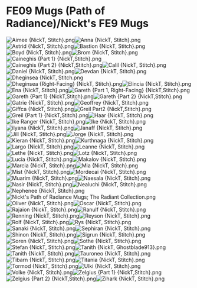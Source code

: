 # FE09 Mugs (Path of Radiance)/Nickt's FE9 Mugs

![Aimee {NickT, Stitch}.png](https://raw.githubusercontent.com/Klokinator/FE-Repo/main/Portrait%20Repository/FE09%20Mugs%20(Path%20of%20Radiance)/Nickt's%20FE9%20Mugs/Aimee%20%7BNickT,%20Stitch%7D.png "Aimee {NickT, Stitch}.png")![Anna {NickT, Stitch}.png](https://raw.githubusercontent.com/Klokinator/FE-Repo/main/Portrait%20Repository/FE09%20Mugs%20(Path%20of%20Radiance)/Nickt's%20FE9%20Mugs/Anna%20%7BNickT,%20Stitch%7D.png "Anna {NickT, Stitch}.png")![Astrid {NickT, Stitch}.png](https://raw.githubusercontent.com/Klokinator/FE-Repo/main/Portrait%20Repository/FE09%20Mugs%20(Path%20of%20Radiance)/Nickt's%20FE9%20Mugs/Astrid%20%7BNickT,%20Stitch%7D.png "Astrid {NickT, Stitch}.png")![Bastion {NickT, Stitch}.png](https://raw.githubusercontent.com/Klokinator/FE-Repo/main/Portrait%20Repository/FE09%20Mugs%20(Path%20of%20Radiance)/Nickt's%20FE9%20Mugs/Bastion%20%7BNickT,%20Stitch%7D.png "Bastion {NickT, Stitch}.png")![Boyd {NickT, Stitch}.png](https://raw.githubusercontent.com/Klokinator/FE-Repo/main/Portrait%20Repository/FE09%20Mugs%20(Path%20of%20Radiance)/Nickt's%20FE9%20Mugs/Boyd%20%7BNickT,%20Stitch%7D.png "Boyd {NickT, Stitch}.png")![Brom {NickT, Stitch}.png](https://raw.githubusercontent.com/Klokinator/FE-Repo/main/Portrait%20Repository/FE09%20Mugs%20(Path%20of%20Radiance)/Nickt's%20FE9%20Mugs/Brom%20%7BNickT,%20Stitch%7D.png "Brom {NickT, Stitch}.png")![Caineghis {Part 1} {NickT,Stitch}.png](https://raw.githubusercontent.com/Klokinator/FE-Repo/main/Portrait%20Repository/FE09%20Mugs%20(Path%20of%20Radiance)/Nickt's%20FE9%20Mugs/Caineghis%20%7BPart%201%7D%20%7BNickT,Stitch%7D.png "Caineghis {Part 1} {NickT,Stitch}.png")![Caineghis {Part 2} {NickT,Stitch}.png](https://raw.githubusercontent.com/Klokinator/FE-Repo/main/Portrait%20Repository/FE09%20Mugs%20(Path%20of%20Radiance)/Nickt's%20FE9%20Mugs/Caineghis%20%7BPart%202%7D%20%7BNickT,Stitch%7D.png "Caineghis {Part 2} {NickT,Stitch}.png")![Calil {NickT, Stitch}.png](https://raw.githubusercontent.com/Klokinator/FE-Repo/main/Portrait%20Repository/FE09%20Mugs%20(Path%20of%20Radiance)/Nickt's%20FE9%20Mugs/Calil%20%7BNickT,%20Stitch%7D.png "Calil {NickT, Stitch}.png")![Daniel {NickT, Stitch}.png](https://raw.githubusercontent.com/Klokinator/FE-Repo/main/Portrait%20Repository/FE09%20Mugs%20(Path%20of%20Radiance)/Nickt's%20FE9%20Mugs/Daniel%20%7BNickT,%20Stitch%7D.png "Daniel {NickT, Stitch}.png")![Devdan {NickT, Stitch}.png](https://raw.githubusercontent.com/Klokinator/FE-Repo/main/Portrait%20Repository/FE09%20Mugs%20(Path%20of%20Radiance)/Nickt's%20FE9%20Mugs/Devdan%20%7BNickT,%20Stitch%7D.png "Devdan {NickT, Stitch}.png")![Dheginsea {NickT, Stitch.png](https://raw.githubusercontent.com/Klokinator/FE-Repo/main/Portrait%20Repository/FE09%20Mugs%20(Path%20of%20Radiance)/Nickt's%20FE9%20Mugs/Dheginsea%20%7BNickT,%20Stitch.png "Dheginsea {NickT, Stitch.png")![Dheginsea {Right-Facing} {NickT, Stitch}.png](https://raw.githubusercontent.com/Klokinator/FE-Repo/main/Portrait%20Repository/FE09%20Mugs%20(Path%20of%20Radiance)/Nickt's%20FE9%20Mugs/Dheginsea%20%7BRight-Facing%7D%20%7BNickT,%20Stitch%7D.png "Dheginsea {Right-Facing} {NickT, Stitch}.png")![Elincia {NickT, Stitch}.png](https://raw.githubusercontent.com/Klokinator/FE-Repo/main/Portrait%20Repository/FE09%20Mugs%20(Path%20of%20Radiance)/Nickt's%20FE9%20Mugs/Elincia%20%7BNickT,%20Stitch%7D.png "Elincia {NickT, Stitch}.png")![Ena {NickT, Stitch}.png](https://raw.githubusercontent.com/Klokinator/FE-Repo/main/Portrait%20Repository/FE09%20Mugs%20(Path%20of%20Radiance)/Nickt's%20FE9%20Mugs/Ena%20%7BNickT,%20Stitch%7D.png "Ena {NickT, Stitch}.png")![Gareth {Part 1, Right-Facing} {NickT,Stitch}.png](https://raw.githubusercontent.com/Klokinator/FE-Repo/main/Portrait%20Repository/FE09%20Mugs%20(Path%20of%20Radiance)/Nickt's%20FE9%20Mugs/Gareth%20%7BPart%201,%20Right-Facing%7D%20%7BNickT,Stitch%7D.png "Gareth {Part 1, Right-Facing} {NickT,Stitch}.png")![Gareth {Part 1} {NickT,Stitch}.png](https://raw.githubusercontent.com/Klokinator/FE-Repo/main/Portrait%20Repository/FE09%20Mugs%20(Path%20of%20Radiance)/Nickt's%20FE9%20Mugs/Gareth%20%7BPart%201%7D%20%7BNickT,Stitch%7D.png "Gareth {Part 1} {NickT,Stitch}.png")![Gareth {Part 2} {NickT,Stitch}.png](https://raw.githubusercontent.com/Klokinator/FE-Repo/main/Portrait%20Repository/FE09%20Mugs%20(Path%20of%20Radiance)/Nickt's%20FE9%20Mugs/Gareth%20%7BPart%202%7D%20%7BNickT,Stitch%7D.png "Gareth {Part 2} {NickT,Stitch}.png")![Gatrie {NickT, Stitch}.png](https://raw.githubusercontent.com/Klokinator/FE-Repo/main/Portrait%20Repository/FE09%20Mugs%20(Path%20of%20Radiance)/Nickt's%20FE9%20Mugs/Gatrie%20%7BNickT,%20Stitch%7D.png "Gatrie {NickT, Stitch}.png")![Geoffrey {NickT, Stitch}.png](https://raw.githubusercontent.com/Klokinator/FE-Repo/main/Portrait%20Repository/FE09%20Mugs%20(Path%20of%20Radiance)/Nickt's%20FE9%20Mugs/Geoffrey%20%7BNickT,%20Stitch%7D.png "Geoffrey {NickT, Stitch}.png")![Giffca {NickT, Stitch}.png](https://raw.githubusercontent.com/Klokinator/FE-Repo/main/Portrait%20Repository/FE09%20Mugs%20(Path%20of%20Radiance)/Nickt's%20FE9%20Mugs/Giffca%20%7BNickT,%20Stitch%7D.png "Giffca {NickT, Stitch}.png")![Greil Part2 {NickT,Stitch}.png](https://raw.githubusercontent.com/Klokinator/FE-Repo/main/Portrait%20Repository/FE09%20Mugs%20(Path%20of%20Radiance)/Nickt's%20FE9%20Mugs/Greil%20Part2%20%7BNickT,Stitch%7D.png "Greil Part2 {NickT,Stitch}.png")![Greil {Part 1} {NickT,Stitch}.png](https://raw.githubusercontent.com/Klokinator/FE-Repo/main/Portrait%20Repository/FE09%20Mugs%20(Path%20of%20Radiance)/Nickt's%20FE9%20Mugs/Greil%20%7BPart%201%7D%20%7BNickT,Stitch%7D.png "Greil {Part 1} {NickT,Stitch}.png")![Haar {NickT, Stitch}.png](https://raw.githubusercontent.com/Klokinator/FE-Repo/main/Portrait%20Repository/FE09%20Mugs%20(Path%20of%20Radiance)/Nickt's%20FE9%20Mugs/Haar%20%7BNickT,%20Stitch%7D.png "Haar {NickT, Stitch}.png")![Ike Ranger {NickT, Stitch}.png](https://raw.githubusercontent.com/Klokinator/FE-Repo/main/Portrait%20Repository/FE09%20Mugs%20(Path%20of%20Radiance)/Nickt's%20FE9%20Mugs/Ike%20Ranger%20%7BNickT,%20Stitch%7D.png "Ike Ranger {NickT, Stitch}.png")![Ike {NickT, Stitch}.png](https://raw.githubusercontent.com/Klokinator/FE-Repo/main/Portrait%20Repository/FE09%20Mugs%20(Path%20of%20Radiance)/Nickt's%20FE9%20Mugs/Ike%20%7BNickT,%20Stitch%7D.png "Ike {NickT, Stitch}.png")![ilyana {NickT, Stitch}.png](https://raw.githubusercontent.com/Klokinator/FE-Repo/main/Portrait%20Repository/FE09%20Mugs%20(Path%20of%20Radiance)/Nickt's%20FE9%20Mugs/ilyana%20%7BNickT,%20Stitch%7D.png "ilyana {NickT, Stitch}.png")![Janaff {NickT, Stitch}.png](https://raw.githubusercontent.com/Klokinator/FE-Repo/main/Portrait%20Repository/FE09%20Mugs%20(Path%20of%20Radiance)/Nickt's%20FE9%20Mugs/Janaff%20%7BNickT,%20Stitch%7D.png "Janaff {NickT, Stitch}.png")![Jill {NickT, Stitch}.png](https://raw.githubusercontent.com/Klokinator/FE-Repo/main/Portrait%20Repository/FE09%20Mugs%20(Path%20of%20Radiance)/Nickt's%20FE9%20Mugs/Jill%20%7BNickT,%20Stitch%7D.png "Jill {NickT, Stitch}.png")![Jorge {NickT, Stitch}.png](https://raw.githubusercontent.com/Klokinator/FE-Repo/main/Portrait%20Repository/FE09%20Mugs%20(Path%20of%20Radiance)/Nickt's%20FE9%20Mugs/Jorge%20%7BNickT,%20Stitch%7D.png "Jorge {NickT, Stitch}.png")![Kieran {NickT, Stitch}.png](https://raw.githubusercontent.com/Klokinator/FE-Repo/main/Portrait%20Repository/FE09%20Mugs%20(Path%20of%20Radiance)/Nickt's%20FE9%20Mugs/Kieran%20%7BNickT,%20Stitch%7D.png "Kieran {NickT, Stitch}.png")![Kurthnaga {NickT, Stitch}.png](https://raw.githubusercontent.com/Klokinator/FE-Repo/main/Portrait%20Repository/FE09%20Mugs%20(Path%20of%20Radiance)/Nickt's%20FE9%20Mugs/Kurthnaga%20%7BNickT,%20Stitch%7D.png "Kurthnaga {NickT, Stitch}.png")![Largo {NickT, Stitch}.png](https://raw.githubusercontent.com/Klokinator/FE-Repo/main/Portrait%20Repository/FE09%20Mugs%20(Path%20of%20Radiance)/Nickt's%20FE9%20Mugs/Largo%20%7BNickT,%20Stitch%7D.png "Largo {NickT, Stitch}.png")![Leanne {NickT, Stitch}.png](https://raw.githubusercontent.com/Klokinator/FE-Repo/main/Portrait%20Repository/FE09%20Mugs%20(Path%20of%20Radiance)/Nickt's%20FE9%20Mugs/Leanne%20%7BNickT,%20Stitch%7D.png "Leanne {NickT, Stitch}.png")![Lethe {NickT, Stitch}.png](https://raw.githubusercontent.com/Klokinator/FE-Repo/main/Portrait%20Repository/FE09%20Mugs%20(Path%20of%20Radiance)/Nickt's%20FE9%20Mugs/Lethe%20%7BNickT,%20Stitch%7D.png "Lethe {NickT, Stitch}.png")![Lotz {NickT, Stitch}.png](https://raw.githubusercontent.com/Klokinator/FE-Repo/main/Portrait%20Repository/FE09%20Mugs%20(Path%20of%20Radiance)/Nickt's%20FE9%20Mugs/Lotz%20%7BNickT,%20Stitch%7D.png "Lotz {NickT, Stitch}.png")![Lucia {NickT, Stitch}.png](https://raw.githubusercontent.com/Klokinator/FE-Repo/main/Portrait%20Repository/FE09%20Mugs%20(Path%20of%20Radiance)/Nickt's%20FE9%20Mugs/Lucia%20%7BNickT,%20Stitch%7D.png "Lucia {NickT, Stitch}.png")![Makalov {NickT, Stitch}.png](https://raw.githubusercontent.com/Klokinator/FE-Repo/main/Portrait%20Repository/FE09%20Mugs%20(Path%20of%20Radiance)/Nickt's%20FE9%20Mugs/Makalov%20%7BNickT,%20Stitch%7D.png "Makalov {NickT, Stitch}.png")![Marcia {NickT, Stitch}.png](https://raw.githubusercontent.com/Klokinator/FE-Repo/main/Portrait%20Repository/FE09%20Mugs%20(Path%20of%20Radiance)/Nickt's%20FE9%20Mugs/Marcia%20%7BNickT,%20Stitch%7D.png "Marcia {NickT, Stitch}.png")![Mia {NickT, Stitch}.png](https://raw.githubusercontent.com/Klokinator/FE-Repo/main/Portrait%20Repository/FE09%20Mugs%20(Path%20of%20Radiance)/Nickt's%20FE9%20Mugs/Mia%20%7BNickT,%20Stitch%7D.png "Mia {NickT, Stitch}.png")![Mist {NickT, Stitch}.png](https://raw.githubusercontent.com/Klokinator/FE-Repo/main/Portrait%20Repository/FE09%20Mugs%20(Path%20of%20Radiance)/Nickt's%20FE9%20Mugs/Mist%20%7BNickT,%20Stitch%7D.png "Mist {NickT, Stitch}.png")![Mordecai {NickT, Stitch}.png](https://raw.githubusercontent.com/Klokinator/FE-Repo/main/Portrait%20Repository/FE09%20Mugs%20(Path%20of%20Radiance)/Nickt's%20FE9%20Mugs/Mordecai%20%7BNickT,%20Stitch%7D.png "Mordecai {NickT, Stitch}.png")![Muarim {NickT, Stitch}.png](https://raw.githubusercontent.com/Klokinator/FE-Repo/main/Portrait%20Repository/FE09%20Mugs%20(Path%20of%20Radiance)/Nickt's%20FE9%20Mugs/Muarim%20%7BNickT,%20Stitch%7D.png "Muarim {NickT, Stitch}.png")![Naesala {NickT, Stitch}.png](https://raw.githubusercontent.com/Klokinator/FE-Repo/main/Portrait%20Repository/FE09%20Mugs%20(Path%20of%20Radiance)/Nickt's%20FE9%20Mugs/Naesala%20%7BNickT,%20Stitch%7D.png "Naesala {NickT, Stitch}.png")![Nasir {NickT, Stitch}.png](https://raw.githubusercontent.com/Klokinator/FE-Repo/main/Portrait%20Repository/FE09%20Mugs%20(Path%20of%20Radiance)/Nickt's%20FE9%20Mugs/Nasir%20%7BNickT,%20Stitch%7D.png "Nasir {NickT, Stitch}.png")![Nealuchi {NickT, Stitch}.png](https://raw.githubusercontent.com/Klokinator/FE-Repo/main/Portrait%20Repository/FE09%20Mugs%20(Path%20of%20Radiance)/Nickt's%20FE9%20Mugs/Nealuchi%20%7BNickT,%20Stitch%7D.png "Nealuchi {NickT, Stitch}.png")![Nephenee {NickT, Stitch}.png](https://raw.githubusercontent.com/Klokinator/FE-Repo/main/Portrait%20Repository/FE09%20Mugs%20(Path%20of%20Radiance)/Nickt's%20FE9%20Mugs/Nephenee%20%7BNickT,%20Stitch%7D.png "Nephenee {NickT, Stitch}.png")![Nickt's Path of Radiance Mugs; The Radiant Collection.png](https://raw.githubusercontent.com/Klokinator/FE-Repo/main/Portrait%20Repository/FE09%20Mugs%20(Path%20of%20Radiance)/Nickt's%20FE9%20Mugs/Nickt's%20Path%20of%20Radiance%20Mugs;%20The%20Radiant%20Collection.png "Nickt's Path of Radiance Mugs; The Radiant Collection.png")![Oliver {NickT, Stitch}.png](https://raw.githubusercontent.com/Klokinator/FE-Repo/main/Portrait%20Repository/FE09%20Mugs%20(Path%20of%20Radiance)/Nickt's%20FE9%20Mugs/Oliver%20%7BNickT,%20Stitch%7D.png "Oliver {NickT, Stitch}.png")![Oscar {NickT, Stitch}.png](https://raw.githubusercontent.com/Klokinator/FE-Repo/main/Portrait%20Repository/FE09%20Mugs%20(Path%20of%20Radiance)/Nickt's%20FE9%20Mugs/Oscar%20%7BNickT,%20Stitch%7D.png "Oscar {NickT, Stitch}.png")![Rajaion {NickT, Stitch}.png](https://raw.githubusercontent.com/Klokinator/FE-Repo/main/Portrait%20Repository/FE09%20Mugs%20(Path%20of%20Radiance)/Nickt's%20FE9%20Mugs/Rajaion%20%7BNickT,%20Stitch%7D.png "Rajaion {NickT, Stitch}.png")![Ranulf {NickT, Stitch}.png](https://raw.githubusercontent.com/Klokinator/FE-Repo/main/Portrait%20Repository/FE09%20Mugs%20(Path%20of%20Radiance)/Nickt's%20FE9%20Mugs/Ranulf%20%7BNickT,%20Stitch%7D.png "Ranulf {NickT, Stitch}.png")![Renning {NickT, Stitch}.png](https://raw.githubusercontent.com/Klokinator/FE-Repo/main/Portrait%20Repository/FE09%20Mugs%20(Path%20of%20Radiance)/Nickt's%20FE9%20Mugs/Renning%20%7BNickT,%20Stitch%7D.png "Renning {NickT, Stitch}.png")![Reyson {NickT, Stitch}.png](https://raw.githubusercontent.com/Klokinator/FE-Repo/main/Portrait%20Repository/FE09%20Mugs%20(Path%20of%20Radiance)/Nickt's%20FE9%20Mugs/Reyson%20%7BNickT,%20Stitch%7D.png "Reyson {NickT, Stitch}.png")![Rolf {NickT, Stitch}.png](https://raw.githubusercontent.com/Klokinator/FE-Repo/main/Portrait%20Repository/FE09%20Mugs%20(Path%20of%20Radiance)/Nickt's%20FE9%20Mugs/Rolf%20%7BNickT,%20Stitch%7D.png "Rolf {NickT, Stitch}.png")![Rys {NickT, Stitch}.png](https://raw.githubusercontent.com/Klokinator/FE-Repo/main/Portrait%20Repository/FE09%20Mugs%20(Path%20of%20Radiance)/Nickt's%20FE9%20Mugs/Rys%20%7BNickT,%20Stitch%7D.png "Rys {NickT, Stitch}.png")![Sanaki {NickT, Stitch}.png](https://raw.githubusercontent.com/Klokinator/FE-Repo/main/Portrait%20Repository/FE09%20Mugs%20(Path%20of%20Radiance)/Nickt's%20FE9%20Mugs/Sanaki%20%7BNickT,%20Stitch%7D.png "Sanaki {NickT, Stitch}.png")![Sephiran {NickT, Stitch}.png](https://raw.githubusercontent.com/Klokinator/FE-Repo/main/Portrait%20Repository/FE09%20Mugs%20(Path%20of%20Radiance)/Nickt's%20FE9%20Mugs/Sephiran%20%7BNickT,%20Stitch%7D.png "Sephiran {NickT, Stitch}.png")![Shinon {NickT, Stitch}.png](https://raw.githubusercontent.com/Klokinator/FE-Repo/main/Portrait%20Repository/FE09%20Mugs%20(Path%20of%20Radiance)/Nickt's%20FE9%20Mugs/Shinon%20%7BNickT,%20Stitch%7D.png "Shinon {NickT, Stitch}.png")![Sigrun {NickT, Stitch}.png](https://raw.githubusercontent.com/Klokinator/FE-Repo/main/Portrait%20Repository/FE09%20Mugs%20(Path%20of%20Radiance)/Nickt's%20FE9%20Mugs/Sigrun%20%7BNickT,%20Stitch%7D.png "Sigrun {NickT, Stitch}.png")![Soren {NickT, Stitch}.png](https://raw.githubusercontent.com/Klokinator/FE-Repo/main/Portrait%20Repository/FE09%20Mugs%20(Path%20of%20Radiance)/Nickt's%20FE9%20Mugs/Soren%20%7BNickT,%20Stitch%7D.png "Soren {NickT, Stitch}.png")![Sothe {NickT, Stitch}.png](https://raw.githubusercontent.com/Klokinator/FE-Repo/main/Portrait%20Repository/FE09%20Mugs%20(Path%20of%20Radiance)/Nickt's%20FE9%20Mugs/Sothe%20%7BNickT,%20Stitch%7D.png "Sothe {NickT, Stitch}.png")![Stefan {NickT, Stitch}.png](https://raw.githubusercontent.com/Klokinator/FE-Repo/main/Portrait%20Repository/FE09%20Mugs%20(Path%20of%20Radiance)/Nickt's%20FE9%20Mugs/Stefan%20%7BNickT,%20Stitch%7D.png "Stefan {NickT, Stitch}.png")![Tanith {NickT, Ghostblade913}.png](https://raw.githubusercontent.com/Klokinator/FE-Repo/main/Portrait%20Repository/FE09%20Mugs%20(Path%20of%20Radiance)/Nickt's%20FE9%20Mugs/Tanith%20%7BNickT,%20Ghostblade913%7D.png "Tanith {NickT, Ghostblade913}.png")![Tanith {NickT, Stitch}.png](https://raw.githubusercontent.com/Klokinator/FE-Repo/main/Portrait%20Repository/FE09%20Mugs%20(Path%20of%20Radiance)/Nickt's%20FE9%20Mugs/Tanith%20%7BNickT,%20Stitch%7D.png "Tanith {NickT, Stitch}.png")![Tauroneo {NickT, Stitch}.png](https://raw.githubusercontent.com/Klokinator/FE-Repo/main/Portrait%20Repository/FE09%20Mugs%20(Path%20of%20Radiance)/Nickt's%20FE9%20Mugs/Tauroneo%20%7BNickT,%20Stitch%7D.png "Tauroneo {NickT, Stitch}.png")![Tibarn {NickT, Stitch}.png](https://raw.githubusercontent.com/Klokinator/FE-Repo/main/Portrait%20Repository/FE09%20Mugs%20(Path%20of%20Radiance)/Nickt's%20FE9%20Mugs/Tibarn%20%7BNickT,%20Stitch%7D.png "Tibarn {NickT, Stitch}.png")![Titania {NickT, Stitch}.png](https://raw.githubusercontent.com/Klokinator/FE-Repo/main/Portrait%20Repository/FE09%20Mugs%20(Path%20of%20Radiance)/Nickt's%20FE9%20Mugs/Titania%20%7BNickT,%20Stitch%7D.png "Titania {NickT, Stitch}.png")![Tormod {NickT, Stitch}.png](https://raw.githubusercontent.com/Klokinator/FE-Repo/main/Portrait%20Repository/FE09%20Mugs%20(Path%20of%20Radiance)/Nickt's%20FE9%20Mugs/Tormod%20%7BNickT,%20Stitch%7D.png "Tormod {NickT, Stitch}.png")![Ulki {NickT, Stitch}.png](https://raw.githubusercontent.com/Klokinator/FE-Repo/main/Portrait%20Repository/FE09%20Mugs%20(Path%20of%20Radiance)/Nickt's%20FE9%20Mugs/Ulki%20%7BNickT,%20Stitch%7D.png "Ulki {NickT, Stitch}.png")![Volke {NickT, Stitch}.png](https://raw.githubusercontent.com/Klokinator/FE-Repo/main/Portrait%20Repository/FE09%20Mugs%20(Path%20of%20Radiance)/Nickt's%20FE9%20Mugs/Volke%20%7BNickT,%20Stitch%7D.png "Volke {NickT, Stitch}.png")![Zelgius {Part 1} {NickT,Stitch}.png](https://raw.githubusercontent.com/Klokinator/FE-Repo/main/Portrait%20Repository/FE09%20Mugs%20(Path%20of%20Radiance)/Nickt's%20FE9%20Mugs/Zelgius%20(Part%201)%20%7BNickT,Stitch%7D.png "Zelgius {Part 1} {NickT,Stitch}.png")![Zelgius {Part 2} {NickT,Stitch}.png](https://raw.githubusercontent.com/Klokinator/FE-Repo/main/Portrait%20Repository/FE09%20Mugs%20(Path%20of%20Radiance)/Nickt's%20FE9%20Mugs/Zelgius%20(Part%202)%20%7BNickT,Stitch%7D.png "Zelgius {Part 2} {NickT,Stitch}.png")![Zihark {NickT, Stitch}.png](https://raw.githubusercontent.com/Klokinator/FE-Repo/main/Portrait%20Repository/FE09%20Mugs%20(Path%20of%20Radiance)/Nickt's%20FE9%20Mugs/Zihark%20%7BNickT,%20Stitch%7D.png "Zihark {NickT, Stitch}.png")